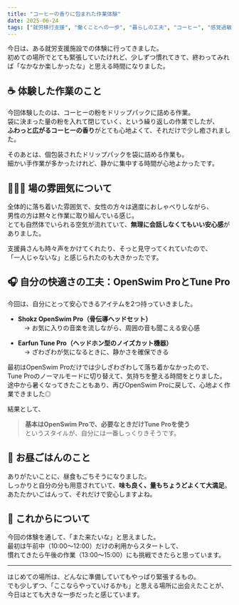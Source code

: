 ```yaml
---
title: "コーヒーの香りに包まれた作業体験"
date: 2025-06-24
tags: ["就労移行支援", "働くことへの一歩", "暮らしの工夫", "コーヒー", "感覚過敏対策"]
---
```


今日は、ある就労支援施設での体験に行ってきました。  
初めての場所でとても緊張していたけれど、少しずつ慣れてきて、終わってみれば「なかなか楽しかったな」と思える時間になりました。

## ☕ 体験した作業のこと

今回体験したのは、コーヒーの粉をドリップパックに詰める作業。  
袋に決まった量の粉を入れて閉じていく、という繰り返しの作業でしたが、  
**ふわっと広がるコーヒーの香り**がとても心地よくて、それだけで少し癒されました。

そのあとは、個包装されたドリップパックを袋に詰める作業も。  
細かい手作業が多かったけれど、静かに集中する時間が心地よかったです。

## 🧑‍🤝‍🧑 場の雰囲気について

全体的に落ち着いた雰囲気で、女性の方々は適度におしゃべりしながら、  
男性の方は黙々と作業に取り組んでいる感じ。  
とても自然体でいられる空気が流れていて、**無理に会話しなくてもいい安心感**がありました。

支援員さんも時々声をかけてくれたり、そっと見守ってくれていたので、  
「一人じゃないな」と感じられたのも大きかったです。

## 🎧 自分の快適さの工夫：OpenSwim ProとTune Pro

今回は、自分にとって安心できるアイテムを2つ持っていきました。

- **Shokz OpenSwim Pro（骨伝導ヘッドセット）**  
　→ お気に入りの音楽を流しながら、周囲の音も聞こえる安心感

- **Earfun Tune Pro（ヘッドホン型のノイズカット機器）**  
　→ ざわざわが気になるときに、静かさを確保できる

最初はOpenSwim Proだけでは少しざわざわして落ち着かなかったので、  
Tune Proのノーマルモードに切り替えて、気持ちを整える時間をとりました。  
途中から暑くなってきたこともあり、再びOpenSwim Proに戻して、心地よく作業できました◎

結果として、  
> **基本はOpenSwim Proで、必要なときだけTune Proを使う**  
というスタイルが、自分には一番しっくりきそうです。

## 🍱 お昼ごはんのこと

ありがたいことに、昼食もごちそうになりました。  
しっかりと自分の分も用意されていて、**味も良く、量もちょうどよくて大満足**。  
あたたかいごはんって、それだけで安心しますよね。

## 🌱 これからについて

今回の体験を通して、「また来たいな」と思えました。  
最初は午前中（10:00〜12:00）だけの利用からスタートして、  
慣れてきたら午後の作業（13:00〜15:00）にも挑戦できたらと思っています。

---

はじめての場所は、どんなに準備していてもやっぱり緊張するもの。  
でも少しずつ、「ここならやっていけるかも」と思える場所に出会えたことが、  
今日はとても大きな一歩だったと感じています。

<!-- Google tag (gtag.js) -->
<script async src="https://www.googletagmanager.com/gtag/js?id=G-89D1F7DMB6"></script>
<script>
  window.dataLayer = window.dataLayer || [];
  function gtag(){dataLayer.push(arguments);}
  gtag('js', new Date());

  gtag('config', 'G-89D1F7DMB6');
</script>
